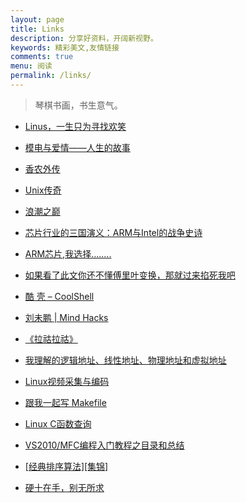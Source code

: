 ```yaml
---
layout: page
title: Links
description: 分享好资料，开阔新视野。
keywords: 精彩美文,友情链接
comments: true
menu: 阅读
permalink: /links/
---
```


> 琴棋书画，书生意气。

* [Linus，一生只为寻找欢笑](https://zhuanlan.zhihu.com/p/19796979?columnSlug=mactalk)
* [模电与爱情——人生的故事](http://bbs.eeworld.com.cn/thread-450923-1-1.html)
* [香农外传](http://blog.sciencenet.cn/blog-453322-978153.html)
* [Unix传奇](http://coolshell.cn/articles/2322.html)
* [浪潮之巅](http://bbs.eeworld.com.cn/forum.php?mod=viewthread&tid=75488&highlight=%C0%CB%B3%B1%D6%AE%E1%DB)
* [芯片行业的三国演义：ARM与Intel的战争史诗](http://blog.renren.com/share/1496246006/14710645985)
* [ARM芯片,我选择........](http://www.360doc.com/content/16/0215/21/30583198_534855052.shtml)
* [如果看了此文你还不懂傅里叶变换，那就过来掐死我吧](http://blog.jobbole.com/70549/)
* [酷 壳 – CoolShell](https://coolshell.cn/articles/11629.html)
* [刘未鹏 | Mind Hacks](http://mindhacks.cn/2010/11/14/the-importance-of-knowing-why-part2/)

* [《拉祜拉祜》](http://mp.weixin.qq.com/s?__biz=MzAxODA4OTkyNw==&mid=201516139&idx=1&sn=a83bc85cf70ed748419508dd2a79a002&scene=2&from=timeline&isappinstalled=0#rd)
* [我理解的逻辑地址、线性地址、物理地址和虚拟地址](http://bbs.chinaunix.net/thread-2083672-1-1.html)
* [Linux视频采集与编码](http://blog.csdn.net/zgyulongfei/article/details/7526249)
* [跟我一起写 Makefile](http://blog.csdn.net/haoel/article/details/2886/)
* [Linux C函数查询](http://www.iteedu.com/os/linux/linuxprgm/linuxcfunctions/interface/accept.php)
* [VS2010/MFC编程入门教程之目录和总结](http://blog.csdn.net/s12244315/article/details/50913539)
* [[经典排序算法][集锦] ](http://www.cnblogs.com/kkun/archive/2011/11/23/2260312.html)
* [硬十在手，别无所求](https://mp.weixin.qq.com/s/NeQ36YU1taiirYNI9no2bQ)
